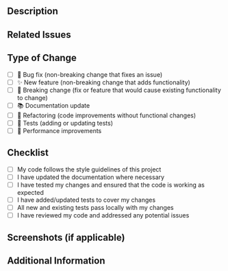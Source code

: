  ## Description
<!-- Detailed explanation of the changes. Include:
  - The problem being addressed.
  - How your changes resolve the issue.
  - Any additional context or reasoning for your approach.
-->

## Related Issues
<!-- List any issue numbers or links that are associated with this PR, e.g., "Fixes #123", or "Resolves [issue link]". -->

## Type of Change
<!-- Please select the relevant option and delete others that do not apply: -->
<!-- Please put an x in each of the boxes, like this: [x]. -->
- [ ] 🐛 Bug fix (non-breaking change that fixes an issue)
- [ ] ✨ New feature (non-breaking change that adds functionality)
- [ ] 🔨 Breaking change (fix or feature that would cause existing functionality to change)
- [ ] 📚 Documentation update
- [ ] 🔧 Refactoring (code improvements without functional changes)
- [ ] 🧪 Tests (adding or updating tests)
- [ ] 🚀 Performance improvements

## Checklist
<!-- Please confirm that your contribution adheres to our standards by checking off these items: -->
<!-- Please follow this checklist and put an x in each of the boxes, like this: [x]. It will ensure that our team takes your pull request seriously. -->
- [ ] My code follows the style guidelines of this project
- [ ] I have updated the documentation where necessary
- [ ] I have tested my changes and ensured that the code is working as expected
- [ ] I have added/updated tests to cover my changes
- [ ] All new and existing tests pass locally with my changes
- [ ] I have reviewed my code and addressed any potential issues

## Screenshots (if applicable)
<!-- If your changes affect the UI, please provide relevant screenshots demonstrating the changes. -->

## Additional Information
<!-- Any other information that may help the reviewers understand this PR better. -->
